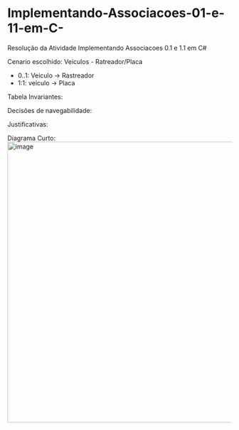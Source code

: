 # Implementando-Associacoes-01-e-11-em-C-
Resolução da Atividade Implementando Associacoes 0.1 e 1.1 em C#

Cenario escolhido: Veiculos -  Ratreador/Placa 
 - 0..1: Veiculo -> Rastreador
 - 1:1: veiculo -> Placa

Tabela Invariantes:

Decisões de navegabilidade:

Justificativas:

Diagrama Curto:
<img width="1297" height="632" alt="image" src="https://github.com/user-attachments/assets/cedf9605-50d9-41a4-9248-3c515c8e471c" />


